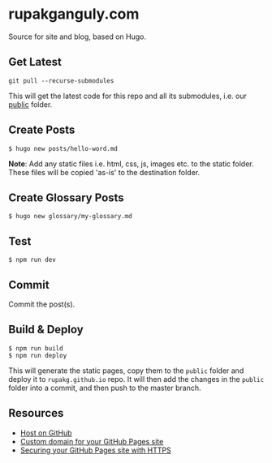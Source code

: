 # rupakganguly.com
Source for site and blog, based on Hugo.

## Get Latest

```
git pull --recurse-submodules
```
This will get the latest code for this repo and all its submodules, i.e. our [public](https://github.com/rupakg/rupakg.github.io) folder.

## Create Posts

```
$ hugo new posts/hello-word.md
```
**Note**: Add any static files i.e. html, css, js, images etc. to the static folder. These files will be copied 'as-is' to the destination folder.

## Create Glossary Posts

```
$ hugo new glossary/my-glossary.md
```

## Test

```
$ npm run dev
```

## Commit

Commit the post(s).

## Build & Deploy

```
$ npm run build
$ npm run deploy
```
This will generate the static pages, copy them to the `public` folder and deploy it to `rupakg.github.io` repo. It will then add the changes in the `public` folder into a commit, and then push to the master branch.

## Resources

* [Host on GitHub](https://gohugo.io/hosting-and-deployment/hosting-on-github/)
* [Custom domain for your GitHub Pages site](https://help.github.com/en/articles/adding-or-removing-a-custom-domain-for-your-github-pages-site)
* [Securing your GitHub Pages site with HTTPS](https://help.github.com/en/articles/securing-your-github-pages-site-with-https)